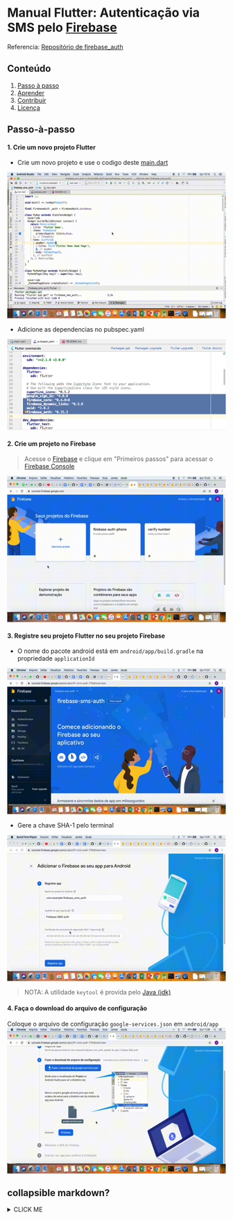 # Manual Flutter: Autenticação via SMS pelo [Firebase](https://firebase.google.com/)

Referencia: [Repositório de firebase_auth](https://github.com/FirebaseExtended/flutterfire/tree/master/packages/firebase_auth/firebase_auth)

## **Conteúdo**

1. [Passo à passo](#passo-à-passo)
2. [Aprender](#aprender)
3. [Contribuir](#contribuir)
4. [Licença](#licença)

## Passo-à-passo

#### 1. Crie um novo projeto Flutter
- Crie um novo projeto e use o codigo deste [main.dart](lib/main.dart)

![main.dart](https://github.com/RicardoRaymundo/firebase_sms_auth/blob/master/images%26gifs/main_dart.gif)

- Adicione as dependencias no pubspec.yaml

![pubspec](https://github.com/RicardoRaymundo/firebase_sms_auth/blob/master/images%26gifs/pubspec.png)

#### 2. Crie um projeto no Firebase
>Acesse o [Firebase](https://firebase.google.com/) e clique em "Primeiros passos" para acessar o [Firebase Console](https://console.firebase.google.com/)

![create firebase project](https://github.com/RicardoRaymundo/firebase_sms_auth/blob/master/images%26gifs/create_firebase_project.gif)

#### 3. Registre seu projeto Flutter no seu projeto Firebase
- O nome do pacote android está em `android/app/build.gradle` na propriedade `applicationId`

![applicationId](https://github.com/RicardoRaymundo/firebase_sms_auth/blob/master/images%26gifs/applicationId.gif)

- Gere a chave SHA-1 pelo terminal

![SHA-1](https://github.com/RicardoRaymundo/firebase_sms_auth/blob/master/images%26gifs/sha1.gif)

> NOTA: A utilidade `keytool` é provida pelo [Java (jdk)](https://www.oracle.com/technetwork/java/javase/downloads/index.html)

#### 4. Faça o download do arquivo de configuração
Coloque o arquivo de configuração `google-services.json` em `android/app`
![google-services.json](https://github.com/RicardoRaymundo/firebase_sms_auth/blob/master/images%26gifs/google_json_file.gif)

## collapsible markdown?

<details><summary>CLICK ME</summary>
<p>

#### yes, even hidden code blocks!

```python
print("hello world!")
```

</p>
</details>


